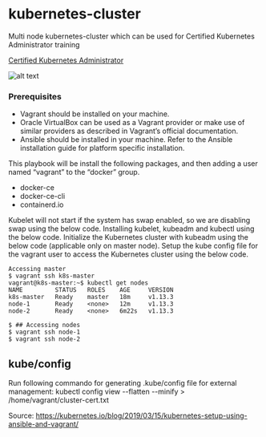 # kubernetes-cluster
Multi node kubernetes-cluster which can be used for Certified Kubernetes Administrator training

[Certified Kubernetes Administrator ](https://training.linuxfoundation.org/certification/certified-kubernetes-administrator-cka/)


![alt text](https://upload.wikimedia.org/wikipedia/commons/thumb/3/39/Kubernetes_logo_without_workmark.svg/1200px-Kubernetes_logo_without_workmark.svg.png "Kubernetes")


### Prerequisites
- Vagrant should be installed on your machine.
- Oracle VirtualBox can be used as a Vagrant provider or make use of similar providers as described in Vagrant’s official documentation.
- Ansible should be installed in your machine. Refer to the Ansible installation guide for platform specific installation.

This playbook will be install the following packages, and then adding a user named “vagrant” to the “docker” group. 

- docker-ce
- docker-ce-cli
- containerd.io

Kubelet will not start if the system has swap enabled, so we are disabling swap using the below code.
Installing kubelet, kubeadm and kubectl using the below code.
 Initialize the Kubernetes cluster with kubeadm using the below code (applicable only on master node).
 Setup the kube config file for the vagrant user to access the Kubernetes cluster using the below code.

	Accessing master
	$ vagrant ssh k8s-master
	vagrant@k8s-master:~$ kubectl get nodes
	NAME         STATUS   ROLES    AGE     VERSION
	k8s-master   Ready    master   18m     v1.13.3
	node-1       Ready    <none>   12m     v1.13.3
	node-2       Ready    <none>   6m22s   v1.13.3
	
	$ ## Accessing nodes
	$ vagrant ssh node-1
	$ vagrant ssh node-2

## kube/config
Run following commando for generating .kube/config file for external management:
kubectl config view --flatten --minify > /home/vagrant/cluster-cert.txt


Source:
<https://kubernetes.io/blog/2019/03/15/kubernetes-setup-using-ansible-and-vagrant/>



